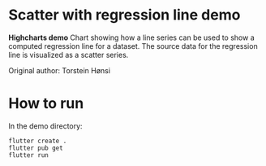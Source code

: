 # Scatter with regression line demo

**Highcharts demo**
Chart showing how a line series can be used to show a computed
        regression line for a dataset. The source data for the regression line
        is visualized as a scatter series.

Original author: Torstein Hønsi

# How to run

In the demo directory:

```
flutter create .
flutter pub get
flutter run
```

